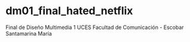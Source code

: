 # dm01_final_hated_netflix
Final de Diseño Multimedia 1 UCES Facultad de Comunicación - Escobar Santamarina María
